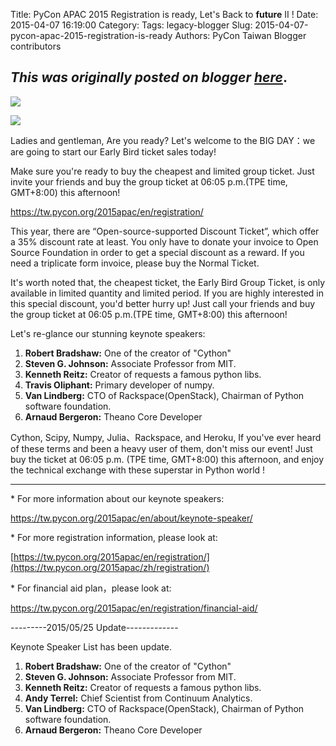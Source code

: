 Title: PyCon APAC 2015 Registration is ready, Let's Back to __future__ II !
Date: 2015-04-07 16:19:00
Category:
Tags: legacy-blogger
Slug: 2015-04-07-pycon-apac-2015-registration-is-ready
Authors: PyCon Taiwan Blogger contributors

*This was originally posted on blogger [here](https://pycontw.blogspot.com/2015/04/pycon-apac-2015-registration-is-ready.html)*.
---

[![](http://3.bp.blogspot.com/-bDvr1fjQ1bM/VQ2FCKwXvkI/AAAAAAAAG2Y/UqtPFrEljqM/s1600/logo.png)](http://3.bp.blogspot.com/-bDvr1fjQ1bM/VQ2FCKwXvkI/AAAAAAAAG2Y/UqtPFrEljqM/s1600/logo.png)



[![](http://4.bp.blogspot.com/-0II_PK4Ug7Y/VQ2FCBSqmBI/AAAAAAAAG2c/2Ja53vIfuuE/s1600/car.png)](http://4.bp.blogspot.com/-0II_PK4Ug7Y/VQ2FCBSqmBI/AAAAAAAAG2c/2Ja53vIfuuE/s1600/car.png)







Ladies and gentleman, Are you ready? Let's welcome to the BIG DAY：we are going to start our Early Bird ticket sales today!




Make sure you're ready to buy the cheapest and limited group ticket. Just invite your friends and buy the group ticket at 06:05 p.m.(TPE time, GMT+8:00) this afternoon!




<https://tw.pycon.org/2015apac/en/registration/>







This year, there are “Open-source-supported Discount Ticket”, which offer a 35% discount rate at least. You only have to donate your invoice to Open Source Foundation in order to get a special discount as a reward. If you need a triplicate form invoice, please buy the Normal Ticket.



It's worth noted that, the cheapest ticket, the Early Bird Group Ticket, is only available in limited quantity and limited period. If you are highly interested in this special discount, you'd better hurry up! Just call your friends and buy the group ticket at 06:05 p.m.(TPE time, GMT+8:00) this afternoon!



Let's re-glance our stunning keynote speakers:





1. **Robert Bradshaw:** One of the creator of "Cython"
2. **Steven G. Johnson:** Associate Professor from MIT.
3. **Kenneth Reitz:** Creator of requests a famous python libs.
4. **Travis Oliphant:** Primary developer of numpy.
5. **Van Lindberg:** CTO of Rackspace(OpenStack), Chairman of Python software foundation.
6. **Arnaud Bergeron:** Theano Core Developer






Cython, Scipy, Numpy, Julia、Rackspace, and Heroku, If you've ever heard of these terms and been a heavy user of them, don't miss our event! Just buy the ticket at 06:05 p.m. (TPE time, GMT+8:00) this afternoon, and enjoy the technical exchange with these superstar in Python world !



----

\* For more information about our keynote speakers:

<https://tw.pycon.org/2015apac/en/about/keynote-speaker/>





\* For more registration information, please look at:

[https://tw.pycon.org/2015apac/en/registration/](https://tw.pycon.org/2015apac/zh/registration/)




\* For financial aid plan，please look at:


<https://tw.pycon.org/2015apac/en/registration/financial-aid/>




---------2015/05/25 Update-------------



Keynote Speaker List has been update.   




1. **Robert Bradshaw:** One of the creator of "Cython"
2. **Steven G. Johnson:** Associate Professor from MIT.
3. **Kenneth Reitz:** Creator of requests a famous python libs.
4. **Andy Terrel:** Chief Scientist from Continuum Analytics.
5. **Van Lindberg:** CTO of Rackspace(OpenStack), Chairman of Python software foundation.
6. **Arnaud Bergeron:** Theano Core Developer
